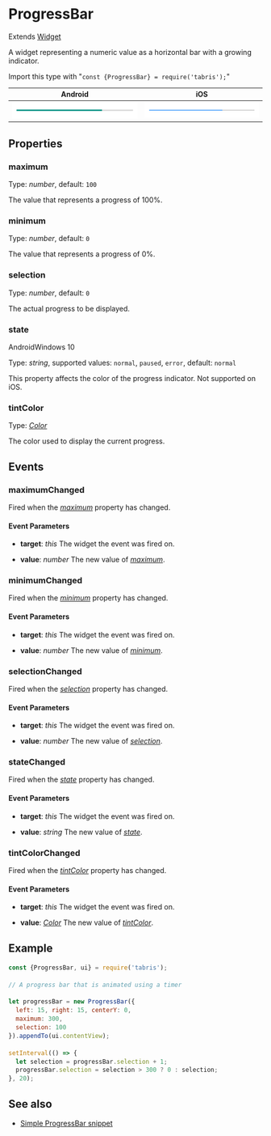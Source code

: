 ---
---
# ProgressBar

Extends [Widget](Widget.md)

A widget representing a numeric value as a horizontal bar with a growing indicator.

Import this type with "`const {ProgressBar} = require('tabris');`"

Android | iOS
--- | ---
![ProgressBar on Android](img/android/ProgressBar.png) | ![ProgressBar on iOS](img/ios/ProgressBar.png)

## Properties

### maximum


Type: *number*, default: `100`

The value that represents a progress of 100%.

### minimum


Type: *number*, default: `0`

The value that represents a progress of 0%.

### selection


Type: *number*, default: `0`

The actual progress to be displayed.

### state
<p class="platforms"><span class="android-tag" title="supported on Android">Android</span><span class="windows-tag" title="supported on Windows 10">Windows 10</span></p>

Type: *string*, supported values: `normal`, `paused`, `error`, default: `normal`

This property affects the color of the progress indicator. Not supported on iOS.

### tintColor


Type: *[Color](../types.md#color)*

The color used to display the current progress.


## Events

### maximumChanged

Fired when the [*maximum*](#maximum) property has changed.

#### Event Parameters 
- **target**: *this*
    The widget the event was fired on.

- **value**: *number*
    The new value of [*maximum*](#maximum).


### minimumChanged

Fired when the [*minimum*](#minimum) property has changed.

#### Event Parameters 
- **target**: *this*
    The widget the event was fired on.

- **value**: *number*
    The new value of [*minimum*](#minimum).


### selectionChanged

Fired when the [*selection*](#selection) property has changed.

#### Event Parameters 
- **target**: *this*
    The widget the event was fired on.

- **value**: *number*
    The new value of [*selection*](#selection).


### stateChanged

Fired when the [*state*](#state) property has changed.

#### Event Parameters 
- **target**: *this*
    The widget the event was fired on.

- **value**: *string*
    The new value of [*state*](#state).


### tintColorChanged

Fired when the [*tintColor*](#tintColor) property has changed.

#### Event Parameters 
- **target**: *this*
    The widget the event was fired on.

- **value**: *[Color](../types.md#color)*
    The new value of [*tintColor*](#tintColor).





## Example
```js
const {ProgressBar, ui} = require('tabris');

// A progress bar that is animated using a timer

let progressBar = new ProgressBar({
  left: 15, right: 15, centerY: 0,
  maximum: 300,
  selection: 100
}).appendTo(ui.contentView);

setInterval(() => {
  let selection = progressBar.selection + 1;
  progressBar.selection = selection > 300 ? 0 : selection;
}, 20);
```
## See also

- [Simple ProgressBar snippet](https://github.com/eclipsesource/tabris-js/tree/v2.7.0/snippets/progressbar.js)
